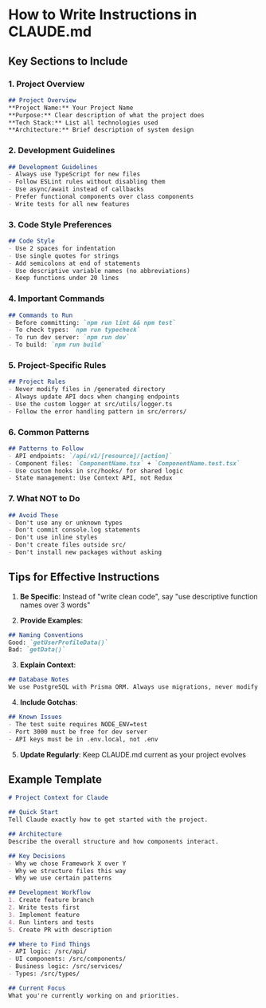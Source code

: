 # How to Write Instructions in CLAUDE.md

## Key Sections to Include

### 1. Project Overview
```markdown
## Project Overview
**Project Name:** Your Project Name
**Purpose:** Clear description of what the project does
**Tech Stack:** List all technologies used
**Architecture:** Brief description of system design
```

### 2. Development Guidelines
```markdown
## Development Guidelines
- Always use TypeScript for new files
- Follow ESLint rules without disabling them
- Use async/await instead of callbacks
- Prefer functional components over class components
- Write tests for all new features
```

### 3. Code Style Preferences
```markdown
## Code Style
- Use 2 spaces for indentation
- Use single quotes for strings
- Add semicolons at end of statements
- Use descriptive variable names (no abbreviations)
- Keep functions under 20 lines
```

### 4. Important Commands
```markdown
## Commands to Run
- Before committing: `npm run lint && npm test`
- To check types: `npm run typecheck`
- To run dev server: `npm run dev`
- To build: `npm run build`
```

### 5. Project-Specific Rules
```markdown
## Project Rules
- Never modify files in /generated directory
- Always update API docs when changing endpoints
- Use the custom logger at src/utils/logger.ts
- Follow the error handling pattern in src/errors/
```

### 6. Common Patterns
```markdown
## Patterns to Follow
- API endpoints: `/api/v1/[resource]/[action]`
- Component files: `ComponentName.tsx` + `ComponentName.test.tsx`
- Use custom hooks in src/hooks/ for shared logic
- State management: Use Context API, not Redux
```

### 7. What NOT to Do
```markdown
## Avoid These
- Don't use any or unknown types
- Don't commit console.log statements
- Don't use inline styles
- Don't create files outside src/
- Don't install new packages without asking
```

## Tips for Effective Instructions

1. **Be Specific**: Instead of "write clean code", say "use descriptive function names over 3 words"

2. **Provide Examples**:
```markdown
## Naming Conventions
Good: `getUserProfileData()`
Bad: `getData()`
```

3. **Explain Context**:
```markdown
## Database Notes
We use PostgreSQL with Prisma ORM. Always use migrations, never modify the database directly.
```

4. **Include Gotchas**:
```markdown
## Known Issues
- The test suite requires NODE_ENV=test
- Port 3000 must be free for dev server
- API keys must be in .env.local, not .env
```

5. **Update Regularly**: Keep CLAUDE.md current as your project evolves

## Example Template

```markdown
# Project Context for Claude

## Quick Start
Tell Claude exactly how to get started with the project.

## Architecture
Describe the overall structure and how components interact.

## Key Decisions
- Why we chose Framework X over Y
- Why we structure files this way
- Why we use certain patterns

## Development Workflow
1. Create feature branch
2. Write tests first
3. Implement feature
4. Run linters and tests
5. Create PR with description

## Where to Find Things
- API logic: /src/api/
- UI components: /src/components/
- Business logic: /src/services/
- Types: /src/types/

## Current Focus
What you're currently working on and priorities.
```
